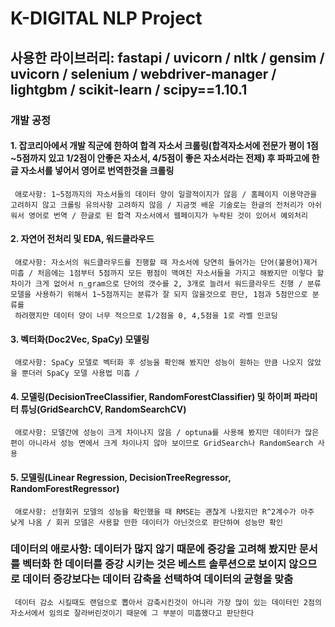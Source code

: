 # K-DIGITAL NLP Project
## 사용한 라이브러리: fastapi / uvicorn / nltk / gensim / uvicorn / selenium / webdriver-manager / lightgbm / scikit-learn / scipy==1.10.1

### 개발 공정
#### 1. 잡코리아에서 개발 직군에 한하여 합격 자소서 크롤링(합격자소서에 전문가 평이 1점~5점까지 있고 1/2점이 안좋은 자소서, 4/5점이 좋은 자소서라는 전제) 후 파파고에 한글 자소서를 넣어서 영어로 번역한것을 크롤링
     애로사항: 1~5점까지의 자소서들의 데이터 양이 일괄적이지가 않음 / 홈페이지 이용약관을 고려하지 않고 크롤링 유의사항 고려하지 않음 / 지금껏 배운 기술로는 한글의 전처리가 아쉬워서 영어로 번역 / 한글로 된 합격 자소서에서 웹페이지가 누락된 것이 있어서 예외처리
#### 2. 자연어 전처리 및 EDA, 워드클라우드 
     애로사항: 자소서의 워드클라우드를 진행할 때 자소서에 당연히 들어가는 단어(불용어)제거 미흡 / 처음에는 1점부터 5점까지 모든 평점이 맥여진 자소서들을 가지고 해봤지만 이렇다 할 차이가 크게 없어서 n_gram으로 단어의 갯수를 2, 3개로 늘려서 워드클라우드 진행 / 분류 모델을 사용하기 위해서 1~5점까지는 분류가 잘 되지 않을것으로 판단, 1점과 5점만으로 분류를
     하려했지만 데이터 양이 너무 적으므로 1/2점을 0, 4,5점을 1로 라벨 인코딩
#### 3. 벡터화(Doc2Vec, SpaCy) 모델링
     애로사항: SpaCy 모델로 벡터화 후 성능을 확인해 봤지만 성능이 원하는 만큼 나오지 않았을 뿐더러 SpaCy 모델 사용법 미흡 / 
#### 4. 모델링(DecisionTreeClassifier, RandomForestClassifier) 및 하이퍼 파라미터 튜닝(GridSearchCV, RandomSearchCV)
     애로사항: 모델간에 성능이 크게 차이나지 않음 / optuna를 사용해 봤지만 데이터가 많은 편이 아니라서 성능 면에서 크게 차이나지 않아 보이므로 GridSearch나 RandomSearch 사용
#### 5. 모델링(Linear Regression, DecisionTreeRegressor, RandomForestRegressor)
     애로사항: 선형회귀 모델의 성능을 확인했을 때 RMSE는 괜찮게 나왔지만 R^2계수가 아주 낮게 나옴 / 회귀 모델은 사용할 만한 데이터가 아닌것으로 판단하여 성능만 확인 
### 데이터의 애로사항: 데이터가 많지 않기 때문에 증강을 고려해 봤지만 문서를 벡터화 한 데이터를 증강 시키는 것은 베스트 솔루션으로 보이지 않으므로 데이터 증강보다는 데이터 감축을 선택하여 데이터의 균형을 맞춤
     데이터 감소 시킬때도 랜덤으로 뽑아서 감축시킨것이 아니라 가장 많이 있는 데이터인 2점의 자소서에서 임의로 잘라버린것이기 때문에 그 부분이 미흡했다고 판단한다
